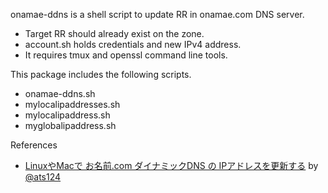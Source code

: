 onamae-ddns is a shell script to update RR in onamae.com DNS server.

* Target RR should already exist on the zone.
* account.sh holds credentials and new IPv4 address.
* It requires tmux and openssl command line tools.

This package includes the following scripts.

* onamae-ddns.sh
* mylocalipaddresses.sh
* mylocalipaddress.sh
* myglobalipaddress.sh

References

* [LinuxやMacで お名前.com ダイナミックDNS の IPアドレスを更新する](https://qiita.com/ats124/items/59ec0f444d00bbcea27d) by [@ats124](https://qiita.com/ats124)

